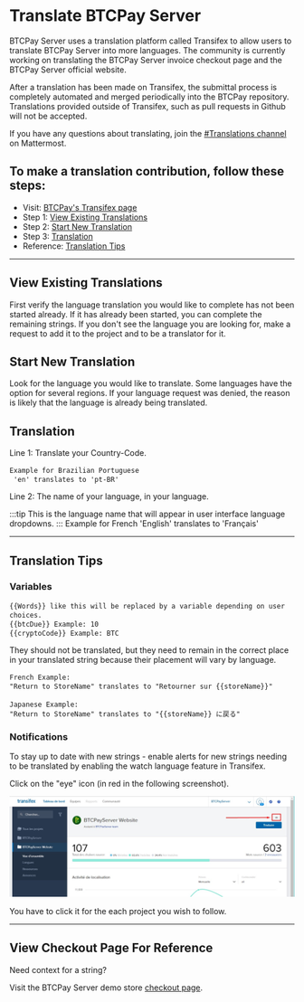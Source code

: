 # Translate BTCPay Server

BTCPay Server uses a translation platform called Transifex to allow users to translate BTCPay Server into more languages. The community is currently working on translating the BTCPay Server invoice checkout page and the BTCPay Server official website. 

After a translation has been made on Transifex, the submittal process is completely automated and merged periodically into the BTCPay repository. Translations provided outside of Transifex, such as pull requests in Github will not be accepted. 

If you have any questions about translating, join the [#Translations channel](https://chat.btcpayserver.org/btcpayserver/channels/translations) on Mattermost.

 ## To make a translation contribution, follow these steps:

  * Visit: [BTCPay's Transifex page](https://www.transifex.com/btcpayserver/btcpayserver/)
  * Step 1: [View Existing Translations](#view-existing-translations)
  * Step 2: [Start New Translation](#start-new-translation)
  * Step 3: [Translation](#translation)
  * Reference: [Translation Tips](#translation-tips)

----

## View Existing Translations

First verify the language translation you would like to complete has not been started already. If it has already been started, you can complete the remaining strings. If you don't see the language you are looking for, make a request to add it to the project and to be a translator for it. 

## Start New Translation

Look for the language you would like to translate. Some languages have the option for several regions. If your language request was denied, the reason is likely that the language is already being translated. 

## Translation

Line 1: Translate your Country-Code.

    Example for Brazilian Portuguese
     'en' translates to 'pt-BR'

Line 2: The name of your language, in your language.

:::tip
This is the language name that will appear in user interface language dropdowns. 
:::
    Example for French
     'English' translates to 'Français'

----


## Translation Tips

### **Variables**
```
{{Words}} like this will be replaced by a variable depending on user choices.
{{btcDue}} Example: 10
{{cryptoCode}} Example: BTC
```

They should not be translated, but they need to remain in the correct place in your translated string because their placement will vary by language.
```
French Example:
"Return to StoreName" translates to "Retourner sur {{storeName}}"

Japanese Example:
"Return to StoreName" translates to "{{storeName}} に戻る"
```

### **Notifications**
To stay up to date with new strings - enable alerts for new strings needing to be translated by enabling the watch language feature in Transifex.

Click on the "eye" icon (in red in the following screenshot).

![Transifex Alerts](./img/transifex-alert.png)

You have to click it for the each project you wish to follow.

----

## View Checkout Page For Reference

Need context for a string?

Visit the BTCPay Server demo store [checkout page](https://store.btcpayserver.org/).
